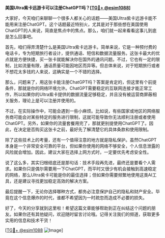 **美国Ultra紫卡远游卡可以注册ChatGPT吗？[[TG💪+ @esim1088](https://t.me/s/esim1088)]**

大家好，今天咱们来聊聊一个很多人都关心的话题——美国Ultra紫卡远游卡能不能用来注册ChatGPT。这个话题最近特别火，尤其是对于那些想在美国使用ChatGPT的人来说，简直是焦点中的焦点。那么，咱们就一起来看看这事儿到底是怎么回事吧。

首先，咱们得弄清楚什么是美国Ultra紫卡远游卡。简单来说，它是一种预付费的电话卡，专为短期旅行者设计，提供通话、短信和数据流量服务。这张卡最大的优点就是方便快捷，买一张卡就能解决你在国外的通讯问题。不过，它也有一定的限制，比如流量有限，通话质量可能因地区而异等。但总体来说，对于短期旅行或者不想花太多钱的人来说，这确实是一个不错的选择。

那么，问题来了，用这张卡能注册ChatGPT吗？答案是肯定的，但这里有个前提条件，那就是你的网络环境允许。ChatGPT需要稳定的互联网连接才能正常工作，所以如果你的Ultra紫卡提供的数据流量足够稳定，并且没有被运营商屏蔽相关服务，理论上是可以注册并使用的。

不过，在实际操作中，可能会遇到一些小麻烦。比如说，有些国家或地区的网络服务商可能会对某些特定的服务进行限制，这就可能导致你无法顺利注册或者使用ChatGPT。另外，如果你的流量套餐用完了，那就更别提使用ChatGPT了。因此，在决定是否购买这张卡之前，最好先了解清楚它的具体条款和使用限制。

除了这些技术上的考量，还有一个值得注意的地方就是隐私保护。虽然ChatGPT本身是一个非常安全可靠的平台，但如果你使用的网络不够安全，个人信息泄露的风险就会增加。因此，建议大家在选择上网方式时，一定要优先考虑安全性。

说了这么多，其实归根结底还是那句话：技术手段再先进，最终还是要看个人需求。如果你只是偶尔需要用一下ChatGPT，而平时又很少有机会接触到高速稳定的网络，那么Ultra紫卡可能是你的最佳选择；但如果你需要频繁地使用这类AI工具，还是建议寻找更加稳定高效的解决方案。

最后提醒一下，无论你选择哪种方式，都务必注意保护自己的隐私和财产安全。毕竟在这个信息爆炸的时代，谁都不希望因为一时疏忽而造成不必要的损失。

好了，今天的分享就到这里啦！希望这篇文章能够帮助到正在纠结这个问题的朋友。如果你还有其他疑问，欢迎随时留言讨论哦。记得关注我们的频道，获取更多实用的信息和技术干货！

[[TG💪+ @esim1088](https://t.me/s/esim1088) ![Image](https://i.postimg.cc/4NQfJmqS/Snipaste-2025-05-13-00-14-12.png)]